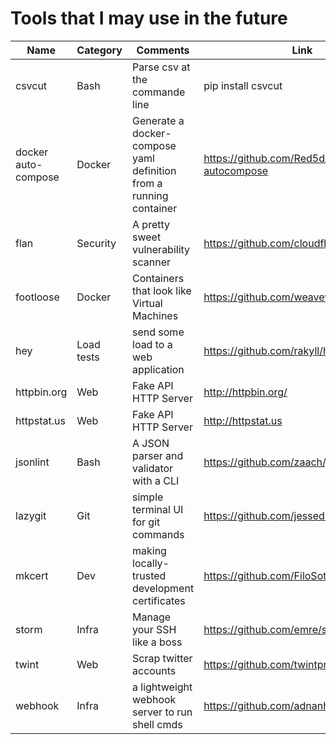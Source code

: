 # Tools that I may use in the future

| Name                | Category   | Comments                                                           | Link                                        |
|---------------------|:-----------|--------------------------------------------------------------------|---------------------------------------------|
| csvcut              | Bash       | Parse csv at the commande line                                     | pip install csvcut                          |
| docker auto-compose | Docker     | Generate a docker-compose yaml definition from a running container | https://github.com/Red5d/docker-autocompose |
| flan                | Security   | A pretty sweet vulnerability scanner                               | https://github.com/cloudflare/flan          |
| footloose           | Docker     | Containers that look like Virtual Machines                         | https://github.com/weaveworks/footloose     |
| hey                 | Load tests | send some load to a web application                                | https://github.com/rakyll/hey               |
| httpbin.org         | Web        | Fake API HTTP Server                                               | http://httpbin.org/                         |
| httpstat.us         | Web        | Fake API HTTP Server                                               | http://httpstat.us                          |
| jsonlint            | Bash       | A JSON parser and validator with a CLI                             | https://github.com/zaach/jsonlint           |
| lazygit             | Git        | simple terminal UI for git commands                                | https://github.com/jesseduffield/lazygit    |
| mkcert              | Dev        | making locally-trusted development certificates                    | https://github.com/FiloSottile/mkcert       |
| storm               | Infra      | Manage your SSH like a boss                                        | https://github.com/emre/storm/              |
| twint               | Web        | Scrap twitter accounts                                             | https://github.com/twintproject/twint       |
| webhook             | Infra      | a lightweight webhook server to run shell cmds                     | https://github.com/adnanh/webhook           |
